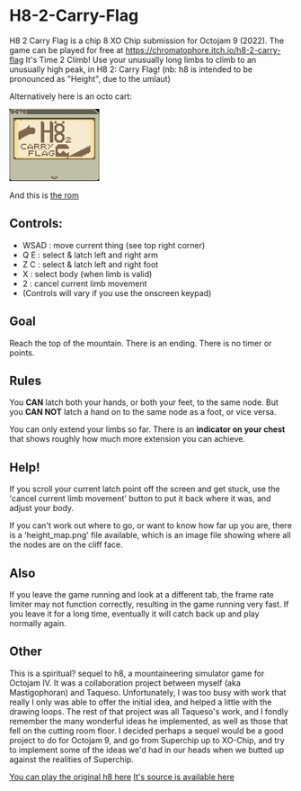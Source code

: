 # H8-2-Carry-Flag
H8 2 Carry Flag is a chip 8 XO Chip submission for Octojam 9 (2022).
The game can be played for free at https://chromatophore.itch.io/h8-2-carry-flag
It's Time 2 Climb! Use your unusually long limbs to climb to an unusually high peak, in H8 2: Carry Flag! (nb: h8 is intended to be pronounced as "Height", due to the umlaut)

Alternatively here is an octo cart:

![Octo Cart Image Link](h8_2_carry_flag.gif)

And this is [the rom](h8_2_carry_flag.ch8)

## Controls:
- WSAD : move current thing (see top right corner)
- Q E : select & latch left and right arm
- Z C : select & latch left and right foot
- X : select body (when limb is valid)
- 2 : cancel current limb movement
- (Controls will vary if you use the onscreen keypad)
## Goal
Reach the top of the mountain. There is an ending. There is no timer or points. 
## Rules
You **CAN** latch both your hands, or both your feet, to the same node. But you **CAN NOT** latch a hand on to the same node as a foot, or vice versa.

You can only extend your limbs so far. There is an **indicator on your chest** that shows roughly how much more extension you can achieve.
## Help!
If you scroll your current latch point off the screen and get stuck, use the 'cancel current limb movement' button to put it back where it was, and adjust your body.

If you can't work out where to go, or want to know how far up you are, there is a 'height_map.png' file available, which is an image file showing where all the nodes are on the cliff face.
## Also
If you leave the game running and look at a different tab, the frame rate limiter may not function correctly, resulting in the game running very fast. If you leave it for a long time, eventually it will catch back up and play normally again.
## Other
This is a spiritual? sequel to h8, a mountaineering simulator game for Octojam IV. It was a collaboration project between myself (aka Mastigophoran) and Taqueso. Unfortunately, I was too busy with work that really I only was able to offer the initial idea, and helped a little with the drawing loops. The rest of that project was all Taqueso's work, and I fondly remember the many wonderful ideas he implemented, as well as those that fell on the cutting room floor. I decided perhaps a sequel would be a good project to do for Octojam 9, and go from Superchip up to XO-Chip, and try to implement some of the ideas we'd had in our heads when we butted up against the realities of Superchip.

[You can play the original h8 here](https://johnearnest.github.io/Octo/index.html?gist=350a47c19c055f8e508c4cc573e718ae)
[It's source is available here](https://github.com/jdeeny/h8-octojam2017)